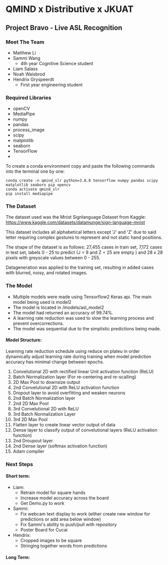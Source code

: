 # QMIND x Distributive x JKUAT
## Project Bravo - Live ASL Recognition

### Meet The Team
- Matthew Li
- Sammi Wang
    - 4th year Cognitive Science student
- Liam Salass
- Noah Waisbrod
- Hendrix Gryspeerdt
    - First year engineering student

### Required Libraries

- openCV
- MediaPipe
- numpy
- pandas
- process_image
- scipy
- matplotlib
- seaborn
- TensorFlow
- 

To create a conda environment copy and paste the following commands into the terminal one by one:

```
conda create -n qmind_slr python=3.8.8 tensorflow numpy pandas scipy matplotlib seaborn pip opencv
conda activate qmind_slr
pip install mediapipe
```

### The Dataset

The dataset used was the Mnist Signlanguage Dataset from Kaggle:
https://www.kaggle.com/datasets/datamunge/sign-language-mnist

This dataset includes all alphabetical letters except 'J' and 'Z' due to said letter requiring complex gestures to represent and not static hand positions. 

The shape of the dataset is as follows:
27,455 cases in train set, 7,172 cases in test set, labels 0 - 25 to predict (J = 9 and Z = 25 are empty ) and 28 x 28 pixels with greyscale values between 0 - 255.

Datageneration was applied to the training set, resulting in added cases with blurred, noisy, and rotated images. 

### The Model
- Multiple models were made using Tensorflow2 Keras api. The main model being used is model2
- The model is located in /models/asl_model2
- The model had returned an accuracy of 99.74%. 
- A learning rate reduction was used to slow the learning process and prevent overcorrections.
- The model was sequential due to the simplistic predictions being made. 

#### Model Structure:
Learning rate reduction schedule using reduce on plateu in order dynamically adjust learning rate during training when model prediction accuracy has minimal change between epochs. 

1.  Convelutional 2D with rectified linear Unit activation function (ReLU)
2.  Batch Normalization layer (For re-centering and re-scalling)
3.  2D Max Pool to downsize output
4.  2nd Convelutional 2D with ReLU activation function 
5.  Dropout layer to avoid overfitting and weaken neurons
6.  2nd Batch Normalization layer
7.  2nd 2D Max Pool 
8.  3rd Convelutional 2D with ReLU
9.  3rd Batch Normalization Layer
10. 3rd 2D Max Pool
11. Flatten layer to create linear vector output of data
12. Dense layer to classify output of convelutional layers (ReLU activation function)
13. 2nd Droupout layer
14. 2nd Dense layer (softmax activation function)
15. Adam compiler
 

### Next Steps
#### Short term:
- Liam:
  - Retrain model for square hands 
  - Increase model accuracy across the board
  - Get Demo.py to work
- Sammi:
  - Fix webcam text display to work (either create new window for predictions or add area below window)
  - Fix Sammi's ability to push/pull with repository
  - Poster Board for Cucai
- Hendrix:
  - Cropped images to be square
  - Stringing together words from predictions

#### Long Term:

  
